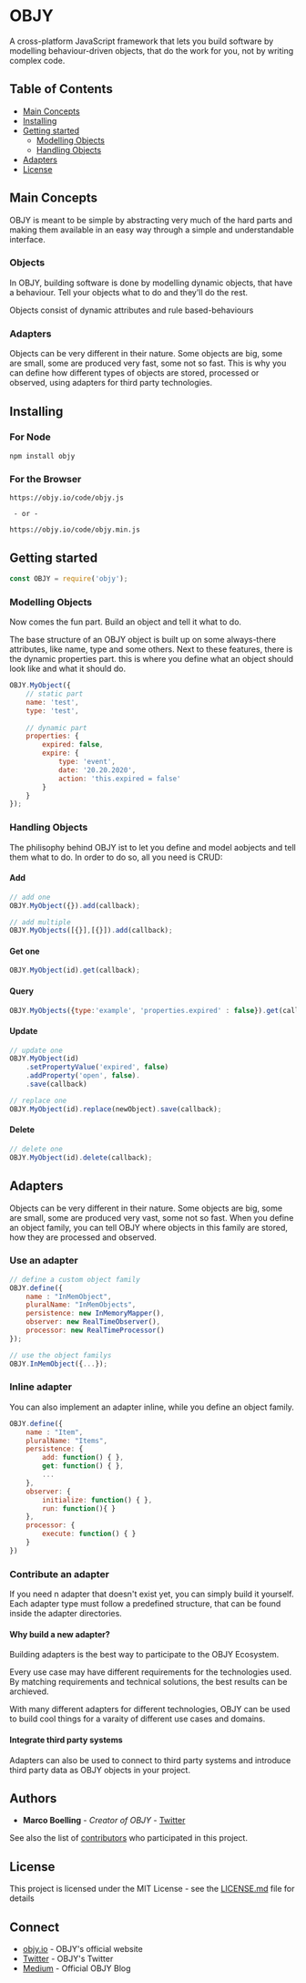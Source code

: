 # OBJY

A cross-platform JavaScript framework that lets you build software by modelling behaviour-driven objects, that do the work for you, not by writing complex code. 

## Table of Contents

- [Main Concepts](#Main-concepts)
- [Installing](#installing)
- [Getting started](#Getting-started)
	- [Modelling Objects](#Modelling-Objects)
	- [Handling Objects](#Handling-Objects)
- [Adapters](#Adapters)
- [License](#license)

## Main Concepts

OBJY is meant to be simple by abstracting very much of the hard parts and making them available in an easy way through a simple and understandable interface.

### Objects

In OBJY, building software is done by modelling dynamic objects, that have a behaviour. Tell your objects what to do and they'll do the rest.

Objects consist of dynamic attributes and rule based-behaviours


### Adapters

Objects can be very different in their nature. Some objects are big, some are small, some are produced very fast, some not so fast.
This is why you can define how different types of objects are stored, processed or observed, using adapters for third party technologies.


## Installing

### For Node

```shell
npm install objy
```

### For the Browser


```shell
https://objy.io/code/objy.js

 - or -

https://objy.io/code/objy.min.js
```



## Getting started


```javascript
const OBJY = require('objy');
```

### Modelling Objects

Now comes the fun part. Build an object and tell it what to do.

The base structure of an OBJY object is built up on some always-there attributes, like name, type and some others. Next to these features, there is the dynamic properties part. this is where you define what an object should look like and what it should do.

```javascript
OBJY.MyObject({
	// static part
	name: 'test',
	type: 'test',
	
	// dynamic part
	properties: {
		expired: false,
		expire: {
			type: 'event',
			date: '20.20.2020',
			action: 'this.expired = false'
		}
	}
});
```


### Handling Objects

The philisophy behind OBJY ist to let you define and model aobjects and tell them what to do. In order to do so, all you need is CRUD:

#### Add

```javascript
// add one
OBJY.MyObject({}).add(callback);

// add multiple
OBJY.MyObjects([{}],[{}]).add(callback);
```

#### Get one
```javascript
OBJY.MyObject(id).get(callback);
```

#### Query

```javascript
OBJY.MyObjects({type:'example', 'properties.expired' : false}).get(callback);
```

#### Update

```javascript
// update one
OBJY.MyObject(id)
	.setPropertyValue('expired', false)
	.addProperty('open', false).
	.save(callback)

// replace one
OBJY.MyObject(id).replace(newObject).save(callback);
```

#### Delete

```javascript
// delete one
OBJY.MyObject(id).delete(callback);
```


## Adapters

Objects can be very different in their nature. Some objects are big, some are small, some are produced very vast, some not so fast.
When you define an object family, you can tell OBJY where objects in this family are stored, how they are processed and observed.

### Use an adapter

```javascript
// define a custom object family
OBJY.define({
	name : "InMemObject",
	pluralName: "InMemObjects",
	persistence: new InMemoryMapper(),
	observer: new RealTimeObserver(),
	processor: new RealTimeProcessor()
});

// use the object familys
OBJY.InMemObject({...});
```

### Inline adapter

You can also implement an adapter inline, while you define an object family.

```javascript
OBJY.define({
	name : "Item",
	pluralName: "Items",
	persistence: {
		add: function() { },
		get: function() { },
		...
	},
	observer: {
		initialize: function() { },
		run: function(){ }
	},
	processor: {
		execute: function() { }
	}
})
```

### Contribute an adapter

If you need n adapter that doesn't exist yet, you can simply build it yourself. Each adapter type must follow a predefined structure, that can be found inside the adapter directories. 

#### Why build a new adapter?

Building adapters is the best way to participate to the OBJY Ecosystem. 

Every use case may have different requirements for the technologies used. By matching requirements and technical solutions, the best results can be archieved.

With many different adapters for different technologies, OBJY can be used to build cool things  for a varaity of different use cases and domains.

#### Integrate third party systems

Adapters can also be used to connect to third party systems and introduce third party data as OBJY objects in your project.


## Authors

* **Marco Boelling** - *Creator of OBJY* - [Twitter](https://twitter.com/marcoboelling)

See also the list of [contributors](https://github.com/your/project/contributors) who participated in this project.

## License

This project is licensed under the MIT License - see the [LICENSE.md](LICENSE.md) file for details

## Connect

* [objy.io](https://objy.io) - OBJY's official website
* [Twitter](https://www.twitter.com/objyio) - OBJY's Twitter
* [Medium](https://medium.com/objy-io) - Official OBJY Blog

